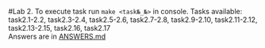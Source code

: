 #Lab 2.
To execute task run `make <task№_№>` in console.
Tasks available: task2.1-2.2, task2.3-2.4, task2.5-2.6, task2.7-2.8, task2.9-2.10, task2.11-2.12, task2.13-2.15, task2.16, task2.17<br>
Answers are in [ANSWERS.md](ANSWERS.md)
